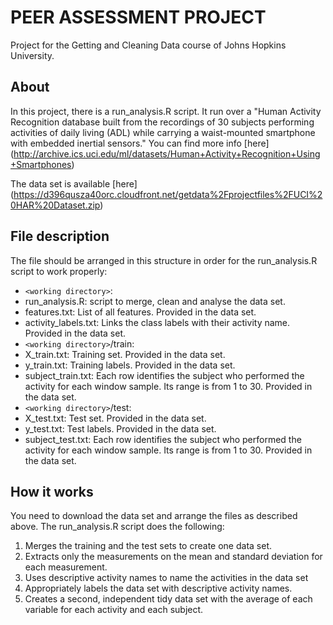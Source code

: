 # PEER ASSESSMENT PROJECT #
Project for the Getting and Cleaning Data course of Johns Hopkins University.

## About ##
In this project, there is a run_analysis.R script. It run over a "Human Activity Recognition database built from the recordings of 30 subjects performing activities of daily living (ADL) while carrying a waist-mounted smartphone with embedded inertial sensors." You can find more info [here] (http://archive.ics.uci.edu/ml/datasets/Human+Activity+Recognition+Using+Smartphones)

The data set is available [here] (https://d396qusza40orc.cloudfront.net/getdata%2Fprojectfiles%2FUCI%20HAR%20Dataset.zip)

## File description ##
The file should be arranged in this structure in order for the run_analysis.R script to work properly:
* ``<working directory>``:
 * run_analysis.R: script to merge, clean and analyse the data set.
 * features.txt: List of all features. Provided in the data set.
 * activity_labels.txt: Links the class labels with their activity name. Provided in the data set.
* ``<working directory>``/train: 
 * X_train.txt: Training set. Provided in the data set.
 * y_train.txt: Training labels. Provided in the data set.
 * subject_train.txt: Each row identifies the subject who performed the activity for each window sample. Its range is from 1 to 30. Provided in the data set.
* ``<working directory>``/test: 
 * X_test.txt: Test set. Provided in the data set.
 * y_test.txt: Test labels. Provided in the data set.
 * subject_test.txt: Each row identifies the subject who performed the activity for each window sample. Its range is from 1 to 30. Provided in the data set.

## How it works ##
You need to download the data set and arrange the files as described above.
The run_analysis.R script does the following: 
 1. Merges the training and the test sets to create one data set.
 2. Extracts only the measurements on the mean and standard deviation for each measurement. 
 3. Uses descriptive activity names to name the activities in the data set
 4. Appropriately labels the data set with descriptive activity names. 
 5. Creates a second, independent tidy data set with the average of each variable for each activity and each subject. 
